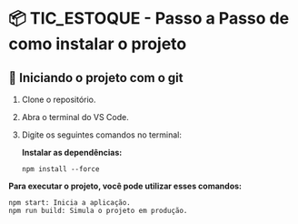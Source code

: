 # 📦 TIC_ESTOQUE - Passo a Passo de como instalar o projeto

## 🚀 Iniciando o projeto com o git

1. Clone o repositório.
2. Abra o terminal do VS Code.
3. Digite os seguintes comandos no terminal:

   **Instalar as dependências:**
   ```shell
   npm install --force

  **Para executar o projeto, você pode utilizar esses comandos:**

  ```shell
  npm start: Inicia a aplicação.
  npm run build: Simula o projeto em produção.
   

